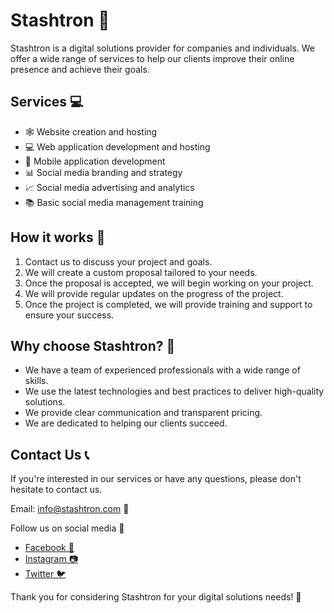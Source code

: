 # Stashtron 🚀
Stashtron is a digital solutions provider for companies and individuals. We offer a wide range of services to help our clients improve their online presence and achieve their goals.

## Services 💻
- 🕸️ Website creation and hosting 
- 💻 Web application development and hosting
- 📱 Mobile application development 
- 📊 Social media branding and strategy 
- 📈 Social media advertising and analytics 
- 📚 Basic social media management training 

## How it works 💬
1. Contact us to discuss your project and goals. 
2. We will create a custom proposal tailored to your needs.
3. Once the proposal is accepted, we will begin working on your project.
4. We will provide regular updates on the progress of the project.
5. Once the project is completed, we will provide training and support to ensure your success.

## Why choose Stashtron? 🤔
- We have a team of experienced professionals with a wide range of skills.
- We use the latest technologies and best practices to deliver high-quality solutions.
- We provide clear communication and transparent pricing.
- We are dedicated to helping our clients succeed. 

## Contact Us 📞
If you're interested in our services or have any questions, please don't hesitate to contact us.

Email: info@stashtron.com 📧

Follow us on social media 📱
- [Facebook 📱]()
- [Instagram 📷]()
- [Twitter 🐦]()

Thank you for considering Stashtron for your digital solutions needs! 🙏
